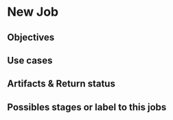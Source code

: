 # New Job
<!-- Sample of usage of this template ➡️ https://gitlab.com/go2scale/hub/-/issues/111 -->

## Objectives
<!-- Summarize concisely the objectives expected by this job -->
<!-- Identify clearly the benefits will help the community to contribute on your job -->

## Use cases
<!-- Explain how the job could work -->

## Artifacts & Return status
<!-- 
List the artifacts expected by this job and the return status in these case
- **When success:**
- **When failed:**
 
Describe how artifacts will be integrated on platform
Relevant screenshots or logs can be provided - please use code blocks (```) to format console output,
logs, and code as it's very hard to read otherwise. 
-->

## Possibles stages or label to this jobs
<!-- Identify Stages and Labels available by checking [the documentation](https://hub.go2scale.io/jobs/) -->